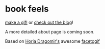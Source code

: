 book feels
=========

[make a gif!](http://library-test-kitchen.github.io/ltk-bookfeels) or [check out the blog](http://ltk-bookfeels.tumblr.com/)!

A more detailed about page is coming soon.

Based on [Horia Dragomir's](http://hdragomir.com/) awesome [facetogif](http://hdragomir.github.io/facetogif/)
